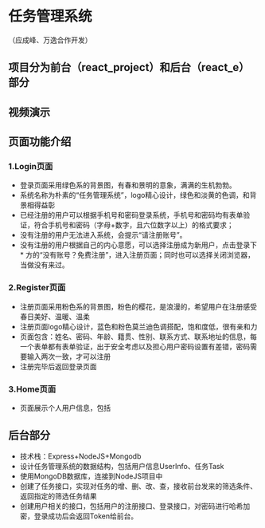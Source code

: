 # 任务管理系统
（应成峰、万逸合作开发）
## 项目分为前台（react_project）和后台（react_e）部分

## 视频演示

## 页面功能介绍
### 1.Login页面
* 登录页面采用绿色系的背景图，有春和景明的意象，满满的生机勃勃。
* 系统名称为朴素的“任务管理系统”，logo精心设计，绿色和淡黄的色调，和背景相得益彰
* 已经注册的用户可以根据手机号和密码登录系统，手机号和密码均有表单验证，符合手机号和密码（字母+数字，且六位数字以上）的格式要求；
* 没有注册的用户无法进入系统，会提示“请注册账号”。
* 没有注册的用户根据自己的内心意愿，可以选择注册成为新用户，点击登录下* 方的“没有账号？免费注册”，进入注册页面；同时也可以选择关闭浏览器，当做没有来过。

### 2.Register页面
* 注册页面采用粉色系的背景图，粉色的樱花，是浪漫的，希望用户在注册感受春日美好、温暖、温柔
* 注册页面logo精心设计，蓝色和粉色莫兰迪色调搭配，饱和度低，很有亲和力
* 页面包含：姓名、密码、年龄、籍贯、性别、联系方式、联系地址的信息，每一个表单都有表单验证，出于安全考虑以及担心用户密码设置有差错，密码需要输入两次一致，才可以注册
* 注册完毕后返回登录页面

### 3.Home页面
* 页面展示个人用户信息，包括

## 后台部分
* 技术栈：Express+NodeJS+Mongodb
* 设计任务管理系统的数据结构，包括用户信息UserInfo、任务Task
* 使用MongoDB数据库，连接到NodeJS项目中
* 创建了任务接口，实现对任务的增、删、改、查，接收前台发来的筛选条件、返回指定的筛选任务结果
* 创建用户相关的接口，包括用户的注册接口、登录接口，对密码进行哈希加密，登录成功后会返回Token给前台。
